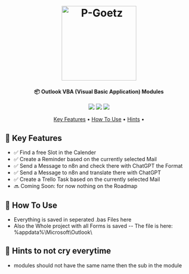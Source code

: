<!-- Credit to https://www.readme-templates.com/#key-features -->

<h1 align="center">
  <br>
  <a href="https://p-goetz.de/"><img src="https://p-goetz.de/wp-content/uploads/2025/04/20250404_P-Goetz_DEV_logo.png" alt="P-Goetz" width="200"></a>
</h1>

<h4 align="center">📦 Outlook VBA (Visual Basic Application) Modules</h4>

<p align="center">
  <a href="https://p-goetz.de/"><img src="https://img.shields.io/badge/Version-1.0.0-blue"></a>
  <a href="https://p-goetz.de/"><img src="https://img.shields.io/badge/Author-Philipp_Goetz-yellow"></a>
  <a href="https://p-goetz.de/"><img src="https://img.shields.io/badge/uptime-100%25-brightgreen"></a>

</p>

<p align="center">
  <a href="#key-features">Key Features</a> •
  <a href="#how-to-use">How To Use</a> •
  <a href="#Hints-to-not-cry-everytime">Hints</a> •
</p>

<!-- Screenshot is optional -->
<!-- ![screenshot](https://raw.githubusercontent.com/amitmerchant1990/electron-markdownify/master/app/img/markdownify.gif) -->

## 🚀 Key Features

- ✅ Find a free Slot in the Calender
- ✅ Create a Reminder based on the currently selected Mail
- ✅ Send a Message to n8n and check there with ChatGPT the Format
- ✅ Send a Message to n8n and translate there with ChatGPT
- ✅ Create a Trello Task based on the currently selected Mail
- 🔜 Coming Soon: for now nothing on the Roadmap

## 🔧 How To Use

- Everything is saved in seperated .bas Files here
- Also the Whole project with all Forms is saved
  -- The file is here: %appdata%\Microsoft\Outlook\

## 🤬 Hints to not cry everytime

- modules should not have the same name then the sub in the module

